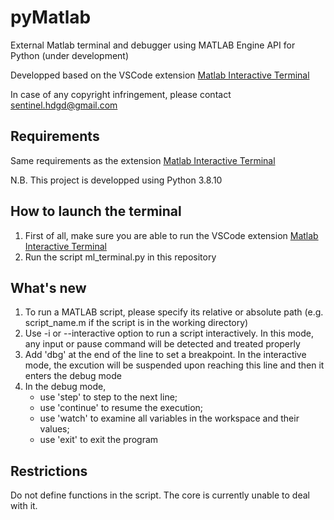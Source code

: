 # pyMatlab
External Matlab terminal and debugger using MATLAB Engine API for Python (under development)

Developped based on the VSCode extension [Matlab Interactive Terminal](https://github.com/apommel/vscode-matlab-interactive-terminal)
  
In case of any copyright infringement, please contact sentinel.hdgd@gmail.com

## Requirements
Same requirements as the extension [Matlab Interactive Terminal](https://github.com/apommel/vscode-matlab-interactive-terminal)

N.B. This project is developped using Python 3.8.10

## How to launch the terminal
1. First of all, make sure you are able to run the VSCode extension [Matlab Interactive Terminal](https://github.com/apommel/vscode-matlab-interactive-terminal)
2. Run the script ml_terminal.py in this repository

## What's new
1. To run a MATLAB script, please specify its relative or absolute path (e.g. script_name.m if the script is in the working directory)
2. Use -i or --interactive option to run a script interactively. In this mode, any input or pause command will be detected and treated properly
3. Add 'dbg' at the end of the line to set a breakpoint. In the interactive mode, the excution will be suspended upon reaching this line and then it enters the debug mode
4. In the debug mode,
   - use 'step' to step to the next line;
   - use 'continue' to resume the execution;
   - use 'watch' to examine all variables in the workspace and their values;
   - use 'exit' to exit the program

## Restrictions
Do not define functions in the script. The core is currently unable to deal with it.
